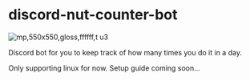 # discord-nut-counter-bot

![mp,550x550,gloss,ffffff,t u3](https://user-images.githubusercontent.com/90265322/201673566-88727c41-0ce4-4c48-983f-472b2795902a.jpg)

Discord bot for you to keep track of how many times you do it in a day. 

Only supporting linux for now.
Setup guide coming soon...
